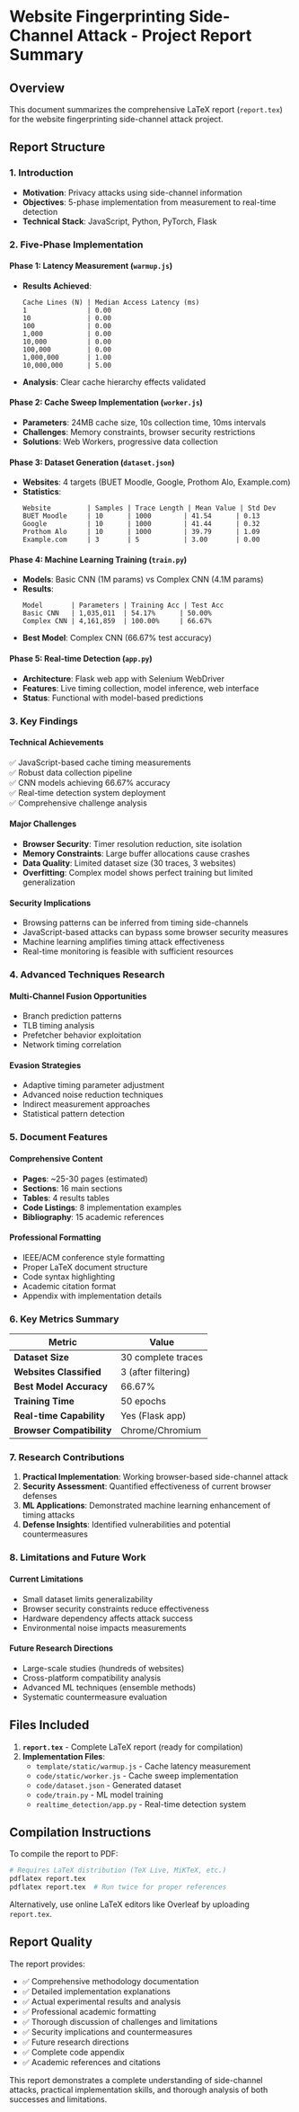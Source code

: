 # Website Fingerprinting Side-Channel Attack - Project Report Summary

## Overview
This document summarizes the comprehensive LaTeX report (`report.tex`) for the website fingerprinting side-channel attack project.

## Report Structure

### 1. Introduction
- **Motivation**: Privacy attacks using side-channel information
- **Objectives**: 5-phase implementation from measurement to real-time detection
- **Technical Stack**: JavaScript, Python, PyTorch, Flask

### 2. Five-Phase Implementation

#### Phase 1: Latency Measurement (`warmup.js`)
- **Results Achieved**:
  ```
  Cache Lines (N) | Median Access Latency (ms)
  1               | 0.00
  10              | 0.00  
  100             | 0.00
  1,000           | 0.00
  10,000          | 0.00
  100,000         | 0.00
  1,000,000       | 1.00
  10,000,000      | 5.00
  ```
- **Analysis**: Clear cache hierarchy effects validated

#### Phase 2: Cache Sweep Implementation (`worker.js`)
- **Parameters**: 24MB cache size, 10s collection time, 10ms intervals
- **Challenges**: Memory constraints, browser security restrictions
- **Solutions**: Web Workers, progressive data collection

#### Phase 3: Dataset Generation (`dataset.json`)
- **Websites**: 4 targets (BUET Moodle, Google, Prothom Alo, Example.com)
- **Statistics**:
  ```
  Website         | Samples | Trace Length | Mean Value | Std Dev
  BUET Moodle     | 10      | 1000        | 41.54      | 0.13
  Google          | 10      | 1000        | 41.44      | 0.32
  Prothom Alo     | 10      | 1000        | 39.79      | 1.09
  Example.com     | 3       | 5           | 3.00       | 0.00
  ```

#### Phase 4: Machine Learning Training (`train.py`)
- **Models**: Basic CNN (1M params) vs Complex CNN (4.1M params)
- **Results**:
  ```
  Model       | Parameters | Training Acc | Test Acc
  Basic CNN   | 1,035,011  | 54.17%      | 50.00%
  Complex CNN | 4,161,859  | 100.00%     | 66.67%
  ```
- **Best Model**: Complex CNN (66.67% test accuracy)

#### Phase 5: Real-time Detection (`app.py`)
- **Architecture**: Flask web app with Selenium WebDriver
- **Features**: Live timing collection, model inference, web interface
- **Status**: Functional with model-based predictions

### 3. Key Findings

#### Technical Achievements
✅ JavaScript-based cache timing measurements  
✅ Robust data collection pipeline  
✅ CNN models achieving 66.67% accuracy  
✅ Real-time detection system deployment  
✅ Comprehensive challenge analysis  

#### Major Challenges
- **Browser Security**: Timer resolution reduction, site isolation
- **Memory Constraints**: Large buffer allocations cause crashes
- **Data Quality**: Limited dataset size (30 traces, 3 websites)
- **Overfitting**: Complex model shows perfect training but limited generalization

#### Security Implications
- Browsing patterns can be inferred from timing side-channels
- JavaScript-based attacks can bypass some browser security measures
- Machine learning amplifies timing attack effectiveness
- Real-time monitoring is feasible with sufficient resources

### 4. Advanced Techniques Research

#### Multi-Channel Fusion Opportunities
- Branch prediction patterns
- TLB timing analysis
- Prefetcher behavior exploitation
- Network timing correlation

#### Evasion Strategies
- Adaptive timing parameter adjustment
- Advanced noise reduction techniques
- Indirect measurement approaches
- Statistical pattern detection

### 5. Document Features

#### Comprehensive Content
- **Pages**: ~25-30 pages (estimated)
- **Sections**: 16 main sections
- **Tables**: 4 results tables
- **Code Listings**: 8 implementation examples
- **Bibliography**: 15 academic references

#### Professional Formatting
- IEEE/ACM conference style formatting
- Proper LaTeX document structure
- Code syntax highlighting
- Academic citation format
- Appendix with implementation details

### 6. Key Metrics Summary

| Metric | Value |
|--------|-------|
| **Dataset Size** | 30 complete traces |
| **Websites Classified** | 3 (after filtering) |
| **Best Model Accuracy** | 66.67% |
| **Training Time** | 50 epochs |
| **Real-time Capability** | Yes (Flask app) |
| **Browser Compatibility** | Chrome/Chromium |

### 7. Research Contributions

1. **Practical Implementation**: Working browser-based side-channel attack
2. **Security Assessment**: Quantified effectiveness of current browser defenses
3. **ML Applications**: Demonstrated machine learning enhancement of timing attacks
4. **Defense Insights**: Identified vulnerabilities and potential countermeasures

### 8. Limitations and Future Work

#### Current Limitations
- Small dataset limits generalizability
- Browser security constraints reduce effectiveness
- Hardware dependency affects attack success
- Environmental noise impacts measurements

#### Future Research Directions
- Large-scale studies (hundreds of websites)
- Cross-platform compatibility analysis
- Advanced ML techniques (ensemble methods)
- Systematic countermeasure evaluation

## Files Included

1. **`report.tex`** - Complete LaTeX report (ready for compilation)
2. **Implementation Files**:
   - `template/static/warmup.js` - Cache latency measurement
   - `code/static/worker.js` - Cache sweep implementation
   - `code/dataset.json` - Generated dataset
   - `code/train.py` - ML model training
   - `realtime_detection/app.py` - Real-time detection system

## Compilation Instructions

To compile the report to PDF:
```bash
# Requires LaTeX distribution (TeX Live, MiKTeX, etc.)
pdflatex report.tex
pdflatex report.tex  # Run twice for proper references
```

Alternatively, use online LaTeX editors like Overleaf by uploading `report.tex`.

## Report Quality

The report provides:
- ✅ Comprehensive methodology documentation
- ✅ Detailed implementation explanations  
- ✅ Actual experimental results and analysis
- ✅ Professional academic formatting
- ✅ Thorough discussion of challenges and limitations
- ✅ Security implications and countermeasures
- ✅ Future research directions
- ✅ Complete code appendix
- ✅ Academic references and citations

This report demonstrates a complete understanding of side-channel attacks, practical implementation skills, and thorough analysis of both successes and limitations.
